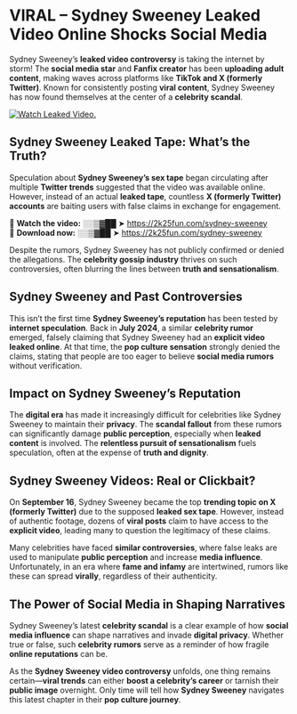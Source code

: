# VIRAL – Sydney Sweeney Leaked Video Online Shocks Social Media 

Sydney Sweeney’s **leaked video controversy** is taking the internet by storm! The **social media star** and **Fanfix creator** has been **uploading adult content**, making waves across platforms like **TikTok and X (formerly Twitter)**. Known for consistently posting **viral content**, Sydney Sweeney has now found themselves at the center of a **celebrity scandal**.  

[![Watch Leaked Video.](https://miro.medium.com/v2/resize:fit:828/format:webp/1*cilzJN44JGOrTw9NJCrNHA.gif "Watch Leaked Video")](https://2k25fun.com/sydney-sweeney)

## **Sydney Sweeney Leaked Tape: What’s the Truth?**  
Speculation about **Sydney Sweeney’s sex tape** began circulating after multiple **Twitter trends** suggested that the video was available online. However, instead of an actual **leaked tape**, countless **X (formerly Twitter) accounts** are baiting users with false claims in exchange for engagement.  

🔹 **Watch the video:** ░░▒▓██ ➤ https://2k25fun.com/sydney-sweeney  
🔹 **Download now:** ░░▒▓██ ➤ https://2k25fun.com/sydney-sweeney  

Despite the rumors, Sydney Sweeney has not publicly confirmed or denied the allegations. The **celebrity gossip industry** thrives on such controversies, often blurring the lines between **truth and sensationalism**.  

## **Sydney Sweeney and Past Controversies**  
This isn’t the first time **Sydney Sweeney’s reputation** has been tested by **internet speculation**. Back in **July 2024**, a similar **celebrity rumor** emerged, falsely claiming that Sydney Sweeney had an **explicit video leaked online**. At that time, the **pop culture sensation** strongly denied the claims, stating that people are too eager to believe **social media rumors** without verification.  

## **Impact on Sydney Sweeney’s Reputation**  
The **digital era** has made it increasingly difficult for celebrities like Sydney Sweeney to maintain their **privacy**. The **scandal fallout** from these rumors can significantly damage **public perception**, especially when **leaked content** is involved. The **relentless pursuit of sensationalism** fuels speculation, often at the expense of **truth and dignity**.  

## **Sydney Sweeney Videos: Real or Clickbait?**  
On **September 16**, Sydney Sweeney became the top **trending topic on X (formerly Twitter)** due to the supposed **leaked sex tape**. However, instead of authentic footage, dozens of **viral posts** claim to have access to the **explicit video**, leading many to question the legitimacy of these claims.  

Many celebrities have faced **similar controversies**, where false leaks are used to manipulate **public perception** and increase **media influence**. Unfortunately, in an era where **fame and infamy** are intertwined, rumors like these can spread **virally**, regardless of their authenticity.  

## **The Power of Social Media in Shaping Narratives**  
Sydney Sweeney’s latest **celebrity scandal** is a clear example of how **social media influence** can shape narratives and invade **digital privacy**. Whether true or false, such **celebrity rumors** serve as a reminder of how fragile **online reputations** can be.  

As the **Sydney Sweeney video controversy** unfolds, one thing remains certain—**viral trends** can either **boost a celebrity’s career** or tarnish their **public image** overnight. Only time will tell how **Sydney Sweeney** navigates this latest chapter in their **pop culture journey**. 